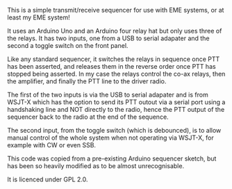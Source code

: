 This is a simple transmit/receive sequencer for use with EME systems, or at least my EME system!

It uses an Arduino Uno and an Arduino four relay hat but only uses three of the relays. It has two inputs, one from a USB to serial adapater and the second a toggle switch on the front panel.

Like any standard sequencer, it switches the relays in sequence once PTT has been asserted, and releases them in the reverse order once PTT has stopped being asserted. In my case the relays control the co-ax relays, then the amplifier, and finally the PTT line to the driver radio.

The first of the two inputs is via the USB to serial adapater and is from WSJT-X which has the option to send its PTT outout via a serial port using a handshaking line and NOT directly to the radio, hence the PTT output of the sequencer back to the radio at the end of the sequence.

The second input, from the toggle switch (which is debounced), is to allow manual control of the whole system when not operating via WSJT-X, for example with CW or even SSB.

This code was copied from a pre-existing Arduino sequencer sketch, but has been so heavily modified as to be almost unrecognisable.

It is licenced under GPL 2.0.
